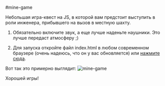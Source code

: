 ﻿#mine-game

Небольшая игра-квест на JS, в которой вам предстоит выступить в роли инженера, прибывшего на вызов в местную шахту.

1. Обязательно включите звук, а еще лучше наденьте наушники. Это лучше передаст атмосферу ;)

2. Для запуска откройте файл index.html в любом современном браузере (очень надеюсь, что он у вас обновляется) или [нажмите сюда](https://sternspn.github.io/mine-game/).

Вот так это примерно выглядит: ![mine-game](Sternspn/sternspn.github.io/mine-game/mine.png)

Хорошей игры!